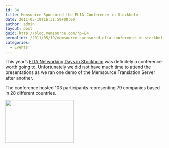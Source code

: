 ```yaml
---
id: 84
title: Memsource Sponsored the ELIA Conference in Stockholm
date: 2011-05-19T16:31:59+00:00
author: admin
layout: post
guid: http://blog.memsource.com/?p=84
permalink: /2011/05/19/memsource-sponsored-elia-conference-in-stockholm/
categories:
  - Events
---
```

This year&#8217;s [ELIA Networking Days in Stockholm](http://www.elia-association.org/index.php?id=ndstoc) was definitely a conference worth going to. Unfortunately we did not have much time to attend the presentations as we ran one demo of the Memsource Translation Server after another.<!--more-->

The conference hosted 103 participants representing 79 companies based in 28 different countries.

[<img class="alignnone size-full wp-image-85" title="PresentPicture" src="/wp-content/uploads/2011/05/PresentPicture.jpg" alt="" width="218" height="137" />](/wp-content/uploads/2011/05/PresentPicture.jpg)